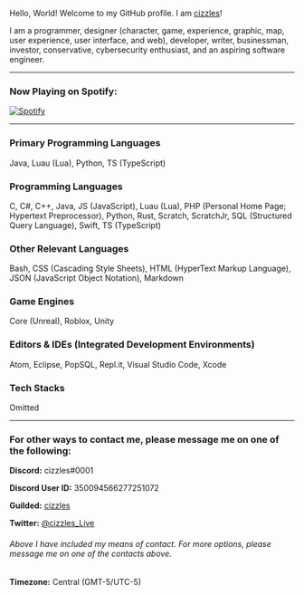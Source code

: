 Hello, World! Welcome to my GitHub profile. I am [cizzles](https://github.com/cizzles)!

I am a programmer, designer (character, game, experience, graphic, map, user experience, user interface, and web), developer, writer, businessman, investor, conservative, cybersecurity enthusiast, and an aspiring software engineer.

---

### Now Playing on Spotify:

[![Spotify](https://cizzles-now-playing-on-spotify.vercel.app/api/spotify)](https://open.spotify.com/user/apaig6ltu8b8w8ybkg8xa4n66)

---

### Primary Programming Languages

Java, Luau (Lua), Python, TS (TypeScript)

### Programming Languages

C, C#, C++, Java, JS (JavaScript), Luau (Lua), PHP (Personal Home Page; Hypertext Preprocessor), Python, Rust, Scratch, ScratchJr, SQL (Structured Query Language), Swift, TS (TypeScript)

### Other Relevant Languages

Bash, CSS (Cascading Style Sheets), HTML (HyperText Markup Language), JSON (JavaScript Object Notation), Markdown

### Game Engines

Core (Unreal), Roblox, Unity

### Editors & IDEs (Integrated Development Environments)

Atom, Eclipse, PopSQL, Repl.it, Visual Studio Code, Xcode

### Tech Stacks

Omitted

---

### For other ways to contact me, please message me on one of the following:

**Discord:** cizzles#0001

**Discord User ID:** 350094566277251072

**Guilded:** [cizzles](https://www.guilded.gg/u/cizzles)

**Twitter:** [@cizzles_Live](https://twitter.com/cizzles_Live)

###### Above I have included my means of contact. For more options, please message me on one of the contacts above.

**Timezone:** Central (GMT-5/UTC-5)
